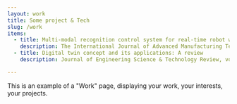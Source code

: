 ```yaml
---
layout: work
title: Some project & Tech
slug: /work
items:
  - title: Multi-modal recognition control system for real-time robot welding penetration control and quality enhancement
    description: The International Journal of Advanced Manufacturing Technology, vol. 135, no. 9, pp. 4359–4378, 2024.
  - title: Digital twin concept and its applications: A review
    description: Journal of Engineering Science & Technology Review, vol. 17, no. 2, 2024.

---
```


This is an example of a "Work" page, displaying your work, your interests, your projects.
<br />
<br />
